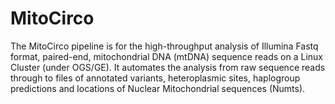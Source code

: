 # MitoCirco

The MitoCirco pipeline is for the high-throughput analysis of Illumina Fastq format, paired-end, mitochondrial DNA (mtDNA) sequence reads on a Linux Cluster (under OGS/GE). 
It automates the analysis from raw sequence reads through to files of annotated variants, heteroplasmic sites, haplogroup predictions and locations of Nuclear Mitochondrial sequences (Numts).
